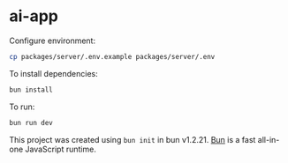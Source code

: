 # ai-app

Configure environment:

```bash
cp packages/server/.env.example packages/server/.env
```

To install dependencies:

```bash
bun install
```

To run:

```bash
bun run dev
```

This project was created using `bun init` in bun v1.2.21. [Bun](https://bun.com) is a fast all-in-one JavaScript runtime.
